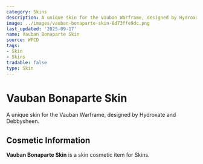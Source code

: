 ```yaml
---
category: Skins
description: A unique skin for the Vauban Warframe, designed by Hydroxate and Debbysheen.
image: ../images/vauban-bonaparte-skin-8d73ffe9dc.png
last_updated: '2025-09-17'
name: Vauban Bonaparte Skin
source: WFCD
tags:
- Skin
- Skins
tradable: false
type: Skin
---
```


# Vauban Bonaparte Skin

A unique skin for the Vauban Warframe, designed by Hydroxate and Debbysheen.

## Cosmetic Information

**Vauban Bonaparte Skin** is a skin cosmetic item for Skins.

